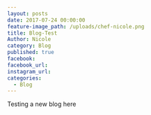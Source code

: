 ```yaml
---
layout: posts
date: 2017-07-24 00:00:00
feature-image_path: /uploads/chef-nicole.png
title: Blog-Test
Author: Nicole
category: Blog
published: true
facebook:
facebook_url:
instagram_url:
categories:
  - Blog
---
```


Testing a new blog here